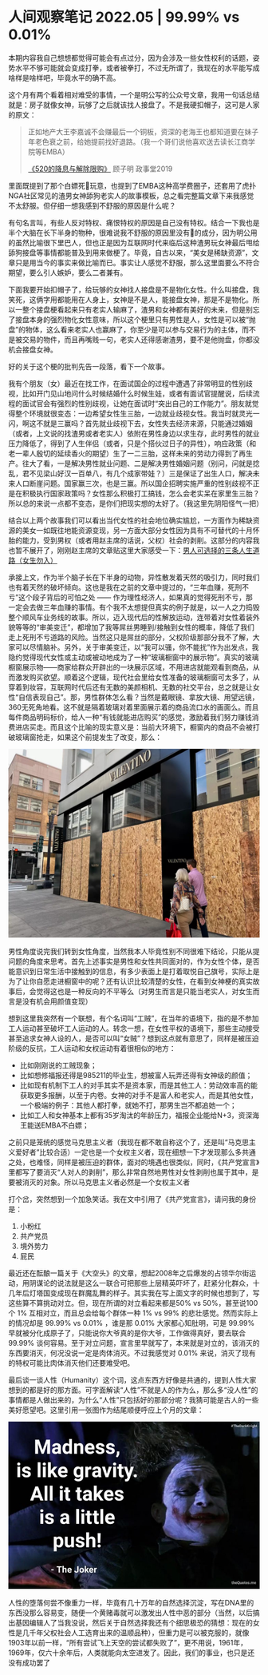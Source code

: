 # 人间观察笔记 2022.05 | 99.99% vs 0.01%

本期内容我自己想想都觉得可能会有点过分，因为会涉及一些女性权利的话题，姿势水平不够可能就会变成打拳，或者被拳打，不过无所谓了，我现在的水平能写成啥样是啥样吧，毕竟水平的确不高。

这个月有两个看着相对难受的事情，一个是明公写的公众号文章，我用一句话总结就是：房子就像女神，玩够了之后就该找人接盘了。不是我硬扣帽子，这可是人家的原文：

> 正如地产大王李嘉诚不会赚最后一个铜板，资深的老海王也都知道要在妹子年老色衰之前，给她提前找好退路。（我一个哥们说他喜欢送去读长江商学院等EMBA）
> 
> [《520的降息与解除限购》](https://mp.weixin.qq.com/s/ANINTChRKgQ7lovrTM1cpw)
> 顾子明 政事堂2019

里面既提到了那个白嫖死🐎玩意，也提到了EMBA这种高学费圈子，还套用了虎扑NGA社区常见的渣男女神舔狗老实人的故事模板，总之看完整篇文章下来我感觉不太舒服。但仔细一想我感到不舒服的原因是什么呢？

有句名言叫，有些人反对特权、痛恨特权的原因是自己没有特权。结合一下我也是半个大脑在长下半身的物种，很难说我不舒服的原因里没有🍋的成分，因为明公用的虽然比喻很下里巴人，但也正是因为互联网时代来临后这种渣男玩女神最后甩给舔狗接盘等事情都能普及到用来做梗了。毕竟，自古以来，“美女是稀缺资源”，文章只是用当今的事实来做比喻而已。事实让人感觉不舒服，那么这里面要么不符合期望，要么引人嫉妒，要么二者兼有。

下面我要开始扣帽子了，给玩够的女神找人接盘是不是物化女性。什么叫接盘，我笑死，这俩字用都能用在人身上，女神是不是人，能接盘女神，那是不是物化。所以一整个接盘梗看起来只有老实人输麻了，渣男和女神都有美好的未来，但是别忘了接盘本身的强烈物化女性意味，所以这个梗里只有男性是人，女性是可以被“抛盘”的物体，这么看来老实人也赢麻了，你至少是可以参与交易行为的主体，而不是被交易的物件，而且再嘴贱一句，老实人还得感谢渣男，要不是他抛盘，你都没机会接盘女神。

好的关于这个梗的批判先告一段落，看下一个故事。

我有个朋友（女）最近在找工作，在面试国企的过程中遭遇了非常明显的性别歧视，比如开门见山地问什么时候结婚什么时候生娃，或者有面试官提醒说，后续流程的面试官会有强烈的性别歧视，让她在面试时“突出自己的工作能力”。朋友就觉得整个环境就很变态：一边希望女性生三胎，一边就业歧视女性。我当时就灵光一闪，啊这不就是三赢吗？首先就业歧视下去，女性失去经济来源，只能通过婚姻（或者，上文说的找渣男或者老实人）依附在男性身边以求生存，此时男性的就业压力降低了，得到了人生伴侣（或者，只是个搭伙过日子的异性），响应政策（和老一辈人殷切的延续香火的期望）生了一二三胎，这样未来的劳动力得到了再生产。往大了看，一是解决男性就业问题、二是解决男性婚姻问题（别问，问就是捻乱，君不见梁山好汉一百单八，有几个成家带娃？）三是保证了出生人口，解决未来人口断崖问题。国家赢三次，也是三赢。所以国企招聘实施严重的性别歧视不正是在积极执行国家政策吗？女性那么积极打工搞钱，怎么会老实呆在家里生三胎？所以总的来说一点都不变态，是你们把现实想的太好了。（我这里先阴阳怪气一把）

结合以上两个故事我们可以看出当代女性的社会地位确实尴尬，一方面作为稀缺资源的美女一如既往地能资源变现，另一方面大部分女性因为具有不可替代的十月怀胎的能力，受到男权（或者用赵主席的话说，父权）社会的剥削。这部分的内容我也暂不展开了，刚刚赵主席的文章贴这里大家感受一下：[男人可选择的三条人生道路（女生勿入）](https://mp.weixin.qq.com/s/txwFTW-KQkt23uMMK-iDVA)

承接上文，作为半个脑子长在下半身的动物，异性散发着天然的吸引力，同时我们也有着天然的破坏倾向。这也是我在之前的文章中提过的，“三年血赚，死刑不亏”这个段子背后的可怕之处 —— 作为理性经济人，如果真的觉得死刑不亏，那一定会去做三年血赚的事情。有个我不太想提但真实的例子就是，以一人之力捣毁整个顺风车业务线的故事。所以，迈入现代后的性解放运动，连带着对女性着装外貌等等的“审美变迁”，都增加了我等屌丝男睡到/接触到女性的概率，降低了我们走上死刑不亏道路的风险。当然这只是屌丝的部分，父权阶级那部分我不了解，大家可以尽情脑补。另外，关于审美变迁，以“我可以骚，你不能扰”作为出发点，我隐约觉得现代女性或主动或被动地成为了一种“玻璃橱窗中的展示物”。真实的玻璃橱窗展示物——商家给群众开辟出的一块展示区域，不用进店就能观看到商品，从而激发购买欲望。顺着这个逻辑，现代社会里给女性准备的玻璃橱窗可太多了，从穿着到妆容，互联网时代后还有无数的美颜相机、无数的社交平台，总之就是让女性“自信表现自己”。那，男性群体怎么看？当然是戴眼镜、拿放大镜、用望远镜，360无死角地看。这不就是隔着玻璃对着里面展示着的商品流口水的画面么。而且每件商品明码标价，给人一种“有钱就能进店购买”的感觉，激励着我们努力赚钱消费进店买走。而且这个比喻的现实意义是：当前大环境下，橱窗内的商品不会被打破玻璃窗抢走，如果这个前提发生了改变，那么：

![风景线](../img/05_boarded_up.jpg)

男性角度说完我们转到女性角度，当然我本人毕竟性别不同很难下结论，只能从提问题的角度来思考。首先上述事实是男性和女性共同面对的，作为女性个体，是否能意识到日常生活中接触到的信息，有多少表面上是打着取悦自己旗号，实际上是为了让你自愿走进橱窗中的呢？还有认识比较清楚的女性，在看到女神梗的真实故事后，会觉得这也是一种反向的不平等么（对男生而言是只能当老实人，对女生而言是没有机会用颜值变现）

想到这里我突然有一个联想，有个名词叫“工贼”，在当年的语境下，指的是不参加工人运动甚至破坏工人运动的人。转念一想，在女性平权的语境下，那些主动接受甚至追求女神人设的人，是否可以叫“女贼”？想到这点就有意思了，同样是被压迫阶级的反抗，工人运动和女权运动有着很相似的地方：
- 比如刚刚说的工贼现象；
- 比如想修福报还得是985211的毕业生，想被富人玩弄还得有女神级的颜值；
- 比如现有机制下工人的对手其实不是资本家，而是其他工人：劳动效率高的能获取更多报酬，以至于内卷。女神的对手不是富人和老实人，而是其他女性，一个极端的例子：其他人都打拳，就她不打，那男生岂不都追她一个；
- 比如工人和女神基本上都有35岁淘汰的年龄压力，福报企业能给N+3，资深海王能送EMBA不白嫖；

之前只是笼统的感觉马克思主义者（我现在都不敢自称这个了，还是叫“马克思主义爱好者”比较合适）一定也是一个女权主义者，现在细想一下才发现那么多共通之处，也难怪，同样是被压迫的群体，面对的境遇也很类似，同时，《共产党宣言》里都写了要消灭“人对人的剥削”，那么非常自然地男性对女性剥削也属于其中，是要被消灭的对象。所以马克思主义者必然是一个女权主义者

打个岔，突然想到一个加急笑话。我在文中引用了《共产党宣言》，请问我的身份是：
1. 小粉红
2. 共产党员
3. 境外势力
4. 屁民

最近还在酝酿一篇关于《大空头》的文章，想起2008年之后爆发的占领华尔街运动，用阴谋论的说法就是这么一联合可把那些上层精英吓坏了，赶紧分化群众，十几年后灯塔国变成现在群魔乱舞的样子。其实我在写上面文字的时候也想到了，写这些算不算挑动对立。但，现在所谓的对立看起来都是50% vs 50%，甚至说100个 1% 互相对立，而且总会给每个群体一种 1% vs 99% 的悲壮感觉。然而实际上的情况却是 99.99% vs 0.01% ，谁是那 0.01% 大家都心知肚明，可是 99.99% 早就被分化成原子了，只能说你大爷真的是你大爷，工作做得真好，要去联合 99.99% 谈何容易。至于对立问题，宣言里早就写了，本来就是对立的，该消灭的东西要消灭，何况没说一定是肉体消灭。不过我感觉对 0.01% 来说，消灭了现有的特权可能比肉体消灭他们还要难受吧。

最后谈一谈人性（Humanity）这个词，这点东西方好像是共通的，提到人性大家想到的都是好的那方面。可字面解读“人性”不就是人的作为么，那么多“没人性”的事情都是人做出来的，为什么“人性”只包括好的那部分呢？我猜可能是古人的一些美好愿望吧。这里引用一张图作为结尾顺便呼应上个月的文章：

![like_gravity](../img/05_joker.jpg)

人性的堕落何尝不像重力一样，毕竟有几十万年的自然选择沉淀，写在DNA里的东西没那么容易变，随便一个黄赌毒就可以激发出人性中恶的部分（当然，以后搞出基因编辑人了当我没说，然后关于自然选择我还有个细思极恐的猜想：现在的女性是几千年父权社会人工选育出来的温顺品种），但重力是可以被克服的，就像1903年以前一样，“所有尝试飞上天空的尝试都失败了”，更不用说，1961年，1969年，仅六十余年后，人类就能向太空进发了。因此，我们的事业，也只是还没有成功罢了
